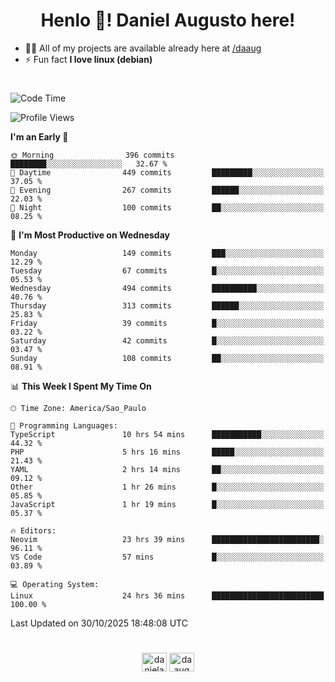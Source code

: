<h1 align="center">Henlo 👋! Daniel Augusto here!</h1>

- 👨‍💻 All of my projects are available already here at [/daaug](https://github.com/daaug)
- ⚡ Fun fact **I love linux (debian)**
<h1></h1>

<!--START_SECTION:waka-->
![Code Time](http://img.shields.io/badge/Code%20Time-146%20hrs%2033%20mins-blue)

![Profile Views](http://img.shields.io/badge/Profile%20Views-2-blue)

**I'm an Early 🐤** 

```text
🌞 Morning                396 commits         ████████░░░░░░░░░░░░░░░░░   32.67 % 
🌆 Daytime                449 commits         █████████░░░░░░░░░░░░░░░░   37.05 % 
🌃 Evening                267 commits         ██████░░░░░░░░░░░░░░░░░░░   22.03 % 
🌙 Night                  100 commits         ██░░░░░░░░░░░░░░░░░░░░░░░   08.25 % 
```
📅 **I'm Most Productive on Wednesday** 

```text
Monday                   149 commits         ███░░░░░░░░░░░░░░░░░░░░░░   12.29 % 
Tuesday                  67 commits          █░░░░░░░░░░░░░░░░░░░░░░░░   05.53 % 
Wednesday                494 commits         ██████████░░░░░░░░░░░░░░░   40.76 % 
Thursday                 313 commits         ██████░░░░░░░░░░░░░░░░░░░   25.83 % 
Friday                   39 commits          █░░░░░░░░░░░░░░░░░░░░░░░░   03.22 % 
Saturday                 42 commits          █░░░░░░░░░░░░░░░░░░░░░░░░   03.47 % 
Sunday                   108 commits         ██░░░░░░░░░░░░░░░░░░░░░░░   08.91 % 
```


📊 **This Week I Spent My Time On** 

```text
🕑︎ Time Zone: America/Sao_Paulo

💬 Programming Languages: 
TypeScript               10 hrs 54 mins      ███████████░░░░░░░░░░░░░░   44.32 % 
PHP                      5 hrs 16 mins       █████░░░░░░░░░░░░░░░░░░░░   21.43 % 
YAML                     2 hrs 14 mins       ██░░░░░░░░░░░░░░░░░░░░░░░   09.12 % 
Other                    1 hr 26 mins        █░░░░░░░░░░░░░░░░░░░░░░░░   05.85 % 
JavaScript               1 hr 19 mins        █░░░░░░░░░░░░░░░░░░░░░░░░   05.37 % 

🔥 Editors: 
Neovim                   23 hrs 39 mins      ████████████████████████░   96.11 % 
VS Code                  57 mins             █░░░░░░░░░░░░░░░░░░░░░░░░   03.89 % 

💻 Operating System: 
Linux                    24 hrs 36 mins      █████████████████████████   100.00 % 
```


 Last Updated on 30/10/2025 18:48:08 UTC
<!--END_SECTION:waka-->

<h1></h1>
<p align="center">
<a href="https://linkedin.com/in/danielaug" target="blank"><img align="center" src="https://raw.githubusercontent.com/rahuldkjain/github-profile-readme-generator/master/src/images/icons/Social/linked-in-alt.svg" alt="danielaug" height="30" width="40" /></a> 
<a href="https://www.hackerrank.com/daaug" target="blank"><img align="center" src="https://raw.githubusercontent.com/rahuldkjain/github-profile-readme-generator/master/src/images/icons/Social/hackerrank.svg" alt="daaug" height="30" width="40" /></a>
</p>
